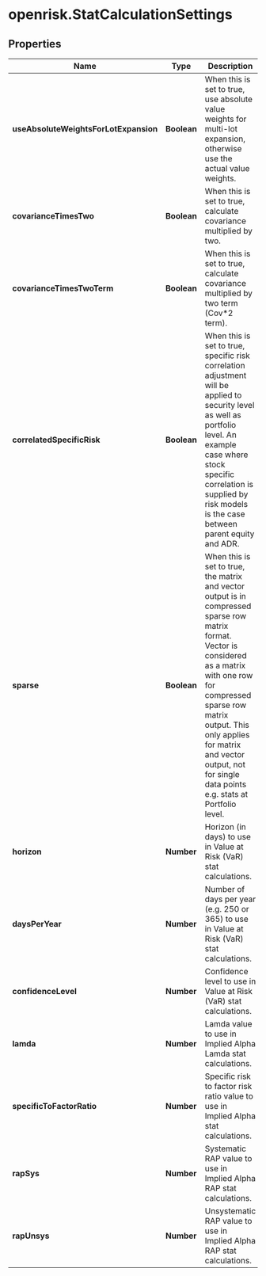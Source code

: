 # openrisk.StatCalculationSettings

## Properties

Name | Type | Description | Notes
------------ | ------------- | ------------- | -------------
**useAbsoluteWeightsForLotExpansion** | **Boolean** | When this is set to true, use absolute value weights for multi-lot expansion, otherwise use the actual value weights. | [optional] [default to true]
**covarianceTimesTwo** | **Boolean** | When this is set to true, calculate covariance multiplied by two. | [optional] [default to false]
**covarianceTimesTwoTerm** | **Boolean** | When this is set to true, calculate covariance multiplied by two term (Cov*2 term). | [optional] [default to false]
**correlatedSpecificRisk** | **Boolean** | When this is set to true, specific risk correlation adjustment will be applied to security level as well as portfolio level. An example case where stock specific correlation is supplied by risk models is the case between parent equity and ADR. | [optional] [default to false]
**sparse** | **Boolean** | When this is set to true, the matrix and vector output is in compressed sparse row matrix format. Vector is considered as a matrix with one row for compressed sparse row matrix output. This only applies for matrix and vector output, not for single data points e.g. stats at Portfolio level. | [optional] [default to false]
**horizon** | **Number** | Horizon (in days) to use in Value at Risk (VaR) stat calculations. | [optional] 
**daysPerYear** | **Number** | Number of days per year (e.g. 250 or 365) to use in Value at Risk (VaR) stat calculations. | [optional] 
**confidenceLevel** | **Number** | Confidence level to use in Value at Risk (VaR) stat calculations. | [optional] 
**lamda** | **Number** | Lamda value to use in Implied Alpha Lamda stat calculations. | [optional] 
**specificToFactorRatio** | **Number** | Specific risk to factor risk ratio value to use in Implied Alpha stat calculations. | [optional] 
**rapSys** | **Number** | Systematic RAP value to use in Implied Alpha RAP stat calculations. | [optional] 
**rapUnsys** | **Number** | Unsystematic RAP value to use in Implied Alpha RAP stat calculations. | [optional] 


